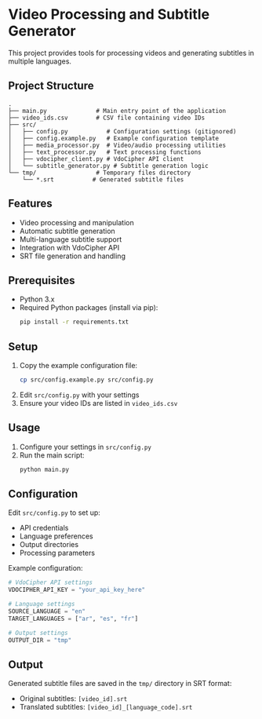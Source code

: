 # Video Processing and Subtitle Generator

This project provides tools for processing videos and generating subtitles in multiple languages.

## Project Structure

```
.
├── main.py              # Main entry point of the application
├── video_ids.csv        # CSV file containing video IDs
├── src/
│   ├── config.py           # Configuration settings (gitignored)
│   ├── config.example.py   # Example configuration template
│   ├── media_processor.py  # Video/audio processing utilities
│   ├── text_processor.py   # Text processing functions
│   ├── vdocipher_client.py # VdoCipher API client
│   └── subtitle_generator.py # Subtitle generation logic
└── tmp/                 # Temporary files directory
    └── *.srt           # Generated subtitle files
```

## Features

- Video processing and manipulation
- Automatic subtitle generation
- Multi-language subtitle support
- Integration with VdoCipher API
- SRT file generation and handling

## Prerequisites

- Python 3.x
- Required Python packages (install via pip):
  ```bash
  pip install -r requirements.txt
  ```

## Setup

1. Copy the example configuration file:
   ```bash
   cp src/config.example.py src/config.py
   ```
2. Edit `src/config.py` with your settings
3. Ensure your video IDs are listed in `video_ids.csv`

## Usage

1. Configure your settings in `src/config.py`
2. Run the main script:
   ```bash
   python main.py
   ```

## Configuration

Edit `src/config.py` to set up:
- API credentials
- Language preferences
- Output directories
- Processing parameters

Example configuration:
```python
# VdoCipher API settings
VDOCIPHER_API_KEY = "your_api_key_here"

# Language settings
SOURCE_LANGUAGE = "en"
TARGET_LANGUAGES = ["ar", "es", "fr"]

# Output settings
OUTPUT_DIR = "tmp"
```

## Output

Generated subtitle files are saved in the `tmp/` directory in SRT format:
- Original subtitles: `[video_id].srt`
- Translated subtitles: `[video_id]_[language_code].srt`
